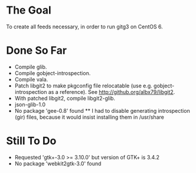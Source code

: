 The Goal
========

To create all feeds necessary, in order to run gitg3 on CentOS 6.

Done So Far
===========

 * Compile glib.
 * Compile gobject-introspection.
 * Compile vala.
 * Patch libgit2 to make pkgconfig file relocatable (use e.g. gobject-introspection as a reference). See http://github.org/albx79/libgit2.
 * With patched libgit2, compile libgit2-glib.
 * json-glib-1.0
 * No package 'gee-0.8' found
 ** I had to disable generating introspection (gir) files, because it would insist installing them in /usr/share
 
Still To Do
===========

 * Requested 'gtk+-3.0 >= 3.10.0' but version of GTK+ is 3.4.2
 * No package 'webkit2gtk-3.0' found

